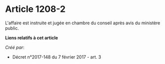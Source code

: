 # Article 1208-2

L'affaire est instruite et jugée en chambre du conseil après avis du ministère public.

**Liens relatifs à cet article**

_Créé par_:

  - Décret n°2017-148 du 7 février 2017 - art. 3

